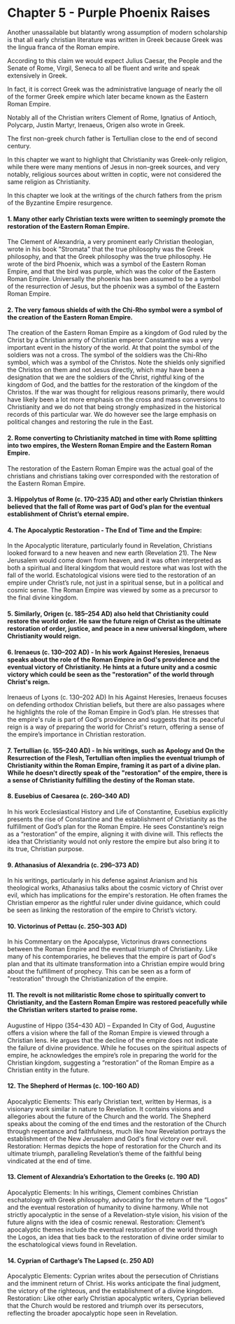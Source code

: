 # Chapter 5 - Purple Phoenix Raises

Another unassailable but blatantly wrong assumption of modern scholarship is that all early christian literature was written in Greek because Greek was the lingua franca of the Roman empire.

According to this claim we would expect Julius Caesar, the People and the Senate of Rome, Virgil, Seneca to all be fluent and write and speak extensively in Greek.

In fact, it is correct Greek was the administrative language of nearly the oll of the former Greek empire which later became known as the Eastern Roman Empire.

Notably all of the Christian writers Clement of Rome, Ignatius of Antioch, Polycarp, Justin Martyr, Irenaeus, Origen also wrote in Greek.

The first non-greek church father is Tertullian close to the end of second century.

In this chapter we want to highlight that Christianity was Greek-only religion, while there were many mentions of Jesus in non-greek sources, and very notably, religious sources about written in coptic, were not considered the same religion as Christianity.

In this chapter we look at the writings of the church fathers from the prism of the Byzantine Empire resurgence.

#### 1. Many other early Christian texts were written to seemingly promote the restoration of the Eastern Roman Empire.
The Clement of Alexandria, a very prominent early Christian theologian, wrote in his book "Stromata" that the true philosophy was the Greek philosophy, and that the Greek philosophy was the true philosophy.
He wrote of the bird Phoenix, which was a symbol of the Eastern Roman Empire, and that the bird was purple, which was the color of the Eastern Roman Empire.
Universally the phoenix has been assumed to be a symbol of the resurrection of Jesus, but the phoenix was a symbol of the Eastern Roman Empire.

#### 2. The very famous shields of with the Chi-Rho symbol were a symbol of the creation of the Eastern Roman Empire.

The creation of the Eastern Roman Empire as a kingdom of God ruled by the Christ by a Christian army of Christian emperor Constantine was a very important event in the history of the world.
At that point the symbol of the soldiers was not a cross. The symbol of the soldiers was the Chi-Rho symbol, which was a symbol of the Christos.
Note the shields only signified the Christos on them and not Jesus directly, which may have been a designation that we are the soldiers of the Christ, rightful king of the kingdom of God, and the battles for the restoration of the kingdom of the Christos.
If the war was thought for religious reasons primarily, there would have likely been a lot more emphasis on the cross and mass conversions to Christianity and we do not that being strongly emphasized in the historical records of this particular war.
We do however see the large emphasis on political changes and restoring the rule in the East.

#### 2. Rome converting to Christianity matched in time with Rome splitting into two empires, the Western Roman Empire and the Eastern Roman Empire.
The restoration of the Eastern Roman Empire was the actual goal of the christians and christians taking over corresponded with the restoration of the Eastern Roman Empire.

#### 3. Hippolytus of Rome (c. 170–235 AD) and other early Christian thinkers believed that the fall of Rome was part of God’s plan for the eventual establishment of Christ’s eternal empire.

#### 4. The Apocalyptic Restoration - The End of Time and the Empire:
 In the Apocalyptic literature, particularly found in Revelation, Christians looked forward to a new heaven and new earth (Revelation 21). The New Jerusalem would come down from heaven, and it was often interpreted as both a spiritual and literal kingdom that would restore what was lost with the fall of the world.
 Eschatological visions were tied to the restoration of an empire under Christ’s rule, not just in a spiritual sense, but in a political and cosmic sense. The Roman Empire was viewed by some as a precursor to the final divine kingdom.

#### 5. Similarly, Origen (c. 185–254 AD) also held that Christianity could restore the world order. He saw the future reign of Christ as the ultimate restoration of order, justice, and peace in a new universal kingdom, where Christianity would reign.

#### 6. Irenaeus (c. 130–202 AD) - In his work Against Heresies, Irenaeus speaks about the role of the Roman Empire in God's providence and the eventual victory of Christianity. He hints at a future unity and a cosmic victory which could be seen as the "restoration" of the world through Christ's reign.
Irenaeus of Lyons (c. 130–202 AD)
In his Against Heresies, Irenaeus focuses on defending orthodox Christian beliefs, but there are also passages where he highlights the role of the Roman Empire in God’s plan. He stresses that the empire's rule is part of God's providence and suggests that its peaceful reign is a way of preparing the world for Christ's return, offering a sense of the empire’s importance in Christian restoration.

#### 7. Tertullian (c. 155–240 AD) - In his writings, such as Apology and On the Resurrection of the Flesh, Tertullian often implies the eventual triumph of Christianity within the Roman Empire, framing it as part of a divine plan. While he doesn't directly speak of the "restoration" of the empire, there is a sense of Christianity fulfilling the destiny of the Roman state.

#### 8. Eusebius of Caesarea (c. 260–340 AD)
In his work Ecclesiastical History and Life of Constantine, Eusebius explicitly presents the rise of Constantine and the establishment of Christianity as the fulfillment of God’s plan for the Roman Empire. He sees Constantine’s reign as a “restoration” of the empire, aligning it with divine will. This reflects the idea that Christianity would not only restore the empire but also bring it to its true, Christian purpose.

#### 9. Athanasius of Alexandria (c. 296–373 AD)
In his writings, particularly in his defense against Arianism and his theological works, Athanasius talks about the cosmic victory of Christ over evil, which has implications for the empire's restoration. He often frames the Christian emperor as the rightful ruler under divine guidance, which could be seen as linking the restoration of the empire to Christ’s victory.

#### 10. Victorinus of Pettau (c. 250–303 AD)
In his Commentary on the Apocalypse, Victorinus draws connections between the Roman Empire and the eventual triumph of Christianity. Like many of his contemporaries, he believes that the empire is part of God's plan and that its ultimate transformation into a Christian empire would bring about the fulfillment of prophecy. This can be seen as a form of "restoration" through the Christianization of the empire.

#### 11. The revolt is not militaristic Rome chose to spiritually convert to Christianity, and the Eastern Roman Empire was restored peacefully while the Christian writers started to praise rome.

Augustine of Hippo (354–430 AD) – Expanded
In City of God, Augustine offers a vision where the fall of the Roman Empire is viewed through a Christian lens. He argues that the decline of the empire does not indicate the failure of divine providence. While he focuses on the spiritual aspects of empire, he acknowledges the empire’s role in preparing the world for the Christian kingdom, suggesting a “restoration” of the Roman Empire as a Christian entity in the future.

#### 12. The Shepherd of Hermas (c. 100-160 AD)
Apocalyptic Elements: This early Christian text, written by Hermas, is a visionary work similar in nature to Revelation. It contains visions and allegories about the future of the Church and the world. The Shepherd speaks about the coming of the end times and the restoration of the Church through repentance and faithfulness, much like how Revelation portrays the establishment of the New Jerusalem and God's final victory over evil.
Restoration: Hermas depicts the hope of restoration for the Church and its ultimate triumph, paralleling Revelation’s theme of the faithful being vindicated at the end of time.

#### 13. Clement of Alexandria’s Exhortation to the Greeks (c. 190 AD)
Apocalyptic Elements: In his writings, Clement combines Christian eschatology with Greek philosophy, advocating for the return of the “Logos” and the eventual restoration of humanity to divine harmony. While not strictly apocalyptic in the sense of a Revelation-style vision, his vision of the future aligns with the idea of cosmic renewal.
Restoration: Clement’s apocalyptic themes include the eventual restoration of the world through the Logos, an idea that ties back to the restoration of divine order similar to the eschatological views found in Revelation.

#### 14. Cyprian of Carthage’s The Lapsed (c. 250 AD)
Apocalyptic Elements: Cyprian writes about the persecution of Christians and the imminent return of Christ. His works anticipate the final judgment, the victory of the righteous, and the establishment of a divine kingdom.
Restoration: Like other early Christian apocalyptic writers, Cyprian believed that the Church would be restored and triumph over its persecutors, reflecting the broader apocalyptic hope seen in Revelation.
